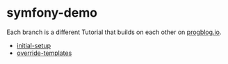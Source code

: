 # symfony-demo

Each branch is a different Tutorial that builds on each other on [progblog.io](https://progblog.io).

- [initial-setup](https://github.com/HuddleHouse/symfony-demo/tree/initial-setup)
- [override-templates](https://progblog.io/Symfony-3-1-and-FOSUserBundle-Overriding-the-Default-Templates)
